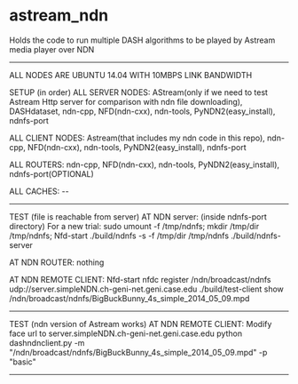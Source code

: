 # astream_ndn
Holds the code to run multiple DASH algorithms to be played by Astream media player over NDN
****************************************************************************************************************************
ALL NODES ARE UBUNTU 14.04 WITH 10MBPS LINK BANDWIDTH

SETUP (in order)
ALL SERVER NODES: AStream(only if we need to test Astream Http server for comparison with ndn file downloading), DASHdataset,  ndn-cpp, NFD(ndn-cxx), ndn-tools, PyNDN2(easy_install), ndnfs-port 

ALL CLIENT NODES: Astream(that includes my ndn code in this repo), ndn-cpp,  NFD(ndn-cxx),  ndn-tools,  PyNDN2(easy_install), ndnfs-port

ALL ROUTERS: ndn-cpp,  NFD(ndn-cxx),  ndn-tools,  PyNDN2(easy_install), ndnfs-port(OPTIONAL)

ALL CACHES: --
****************************************************************************************************************************
TEST (file is reachable from server)
AT NDN server: (inside ndnfs-port directory)
For a new trial: sudo umount -f /tmp/ndnfs; mkdir /tmp/dir /tmp/ndnfs;
Nfd-start 
./build/ndnfs -s -f /tmp/dir /tmp/ndnfs
./build/ndnfs-server

AT NDN ROUTER: nothing

AT NDN REMOTE CLIENT: 
Nfd-start
nfdc register /ndn/broadcast/ndnfs udp://server.simpleNDN.ch-geni-net.geni.case.edu
./build/test-client
show /ndn/broadcast/ndnfs/BigBuckBunny_4s_simple_2014_05_09.mpd
****************************************************************************************************************************
TEST (ndn version of Astream works)
AT NDN REMOTE CLIENT: 
Modify face url to server.simpleNDN.ch-geni-net.geni.case.edu
python dashndnclient.py -m "/ndn/broadcast/ndnfs/BigBuckBunny_4s_simple_2014_05_09.mpd" -p "basic"
****************************************************************************************************************************
